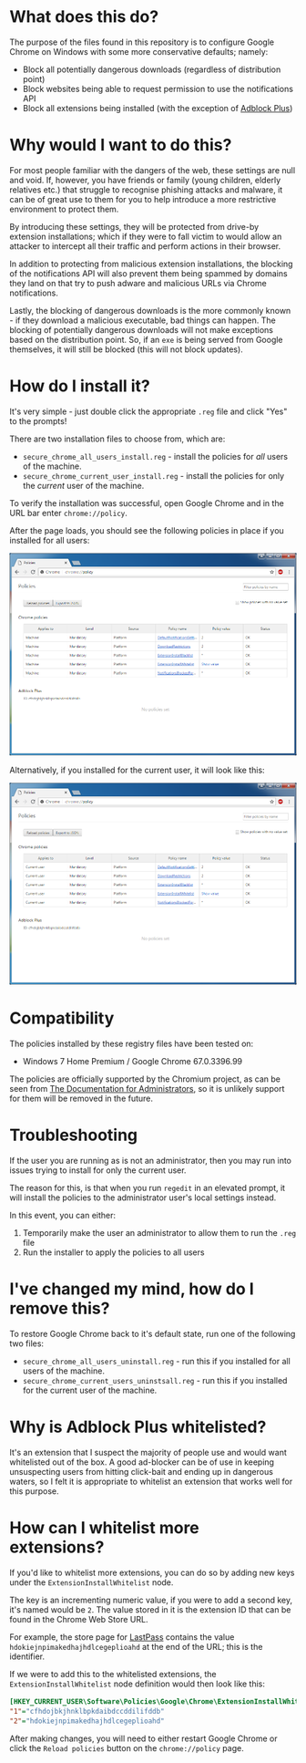 What does this do?
==================
The purpose of the files found in this repository is to configure Google Chrome on Windows with some more conservative defaults; namely:

* Block all potentially dangerous downloads (regardless of distribution point)
* Block websites being able to request permission to use the notifications API
* Block all extensions being installed (with the exception of [Adblock Plus](https://adblockplus.org/))

Why would I want to do this?
============================
For most people familiar with the dangers of the web, these settings are null and void. If, however, you have friends or family (young children, elderly relatives etc.) that struggle to recognise phishing attacks and malware, it can be of great use to them for you to help introduce a more restrictive environment to protect them.

By introducing these settings, they will be protected from drive-by extension installations; which if they were to fall victim to would allow an attacker to intercept all their traffic and perform actions in their browser.

In addition to protecting from malicious extension installations, the blocking of the notifications API will also prevent them being spammed by domains they land on that try to push adware and malicious URLs via Chrome notifications.

Lastly, the blocking of dangerous downloads is the more commonly known - if they download a malicious executable, bad things can happen. The blocking of potentially dangerous downloads will not make exceptions based on the distribution point. So, if an `exe` is being served from Google themselves, it will still be blocked (this will not block updates).

How do I install it?
====================
It's very simple - just double click the appropriate `.reg` file and click "Yes" to the prompts!

There are two installation files to choose from, which are:

* `secure_chrome_all_users_install.reg` - install the policies for *all* users of the machine.
* `secure_chrome_current_user_install.reg` - install the policies for only the *current* user of the machine.

To verify the installation was successful, open Google Chrome and in the URL bar enter `chrome://policy`.

After the page loads, you should see the following policies in place if you installed for all users:

![](screenshots/after_install.png)

Alternatively, if you installed for the current user, it will look like this:

![](screenshots/after_install_current_user.png)

Compatibility
=============
The policies installed by these registry files have been tested on:

* Windows 7 Home Premium / Google Chrome 67.0.3396.99

The policies are officially supported by the Chromium project, as can be seen from [The Documentation for Administrators](https://www.chromium.org/administrators/policy-list-3), so it is unlikely support for them will be removed in the future.

Troubleshooting
===============
If the user you are running as is not an administrator, then you may run into issues trying to install for only the current user.

The reason for this, is that when you run `regedit` in an elevated prompt, it will install the policies to the administrator user's local settings instead.

In this event, you can either:

1. Temporarily make the user an administrator to allow them to run the `.reg` file
2. Run the installer to apply the policies to all users

I've changed my mind, how do I remove this?
===========================================
To restore Google Chrome back to it's default state, run one of the following two files:

* `secure_chrome_all_users_uninstall.reg` - run this if you installed for all users of the machine.
* `secure_chrome_current_users_uninstsall.reg` - run this if you installed for the current user of the machine.

Why is Adblock Plus whitelisted?
================================
It's an extension that I suspect the majority of people use and would want whitelisted out of the box. A good ad-blocker can be of use in keeping unsuspecting users from hitting click-bait and ending up in dangerous waters, so I felt it is appropriate to whitelist an extension that works well for this purpose.

How can I whitelist more extensions?
====================================
If you'd like to whitelist more extensions, you can do so by adding new keys under the `ExtensionInstallWhitelist` node.

The key is an incrementing numeric value, if you were to add a second key, it's named would be `2`. The value stored in it is the extension ID that can be found in the Chrome Web Store URL.

For example, the store page for [LastPass](https://chrome.google.com/webstore/detail/lastpass-free-password-ma/hdokiejnpimakedhajhdlcegeplioahd) contains the value `hdokiejnpimakedhajhdlcegeplioahd` at the end of the URL; this is the identifier.

If we were to add this to the whitelisted extensions, the `ExtensionInstallWhitelist` node definition would then look like this:

```ini
[HKEY_CURRENT_USER\Software\Policies\Google\Chrome\ExtensionInstallWhitelist]
"1"="cfhdojbkjhnklbpkdaibdccddilifddb"
"2"="hdokiejnpimakedhajhdlcegeplioahd"
```

After making changes, you will need to either restart Google Chrome or click the `Reload policies` button on the `chrome://policy` page.
